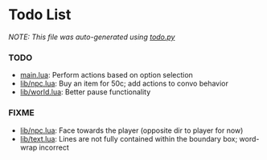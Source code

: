 # Todo List
_NOTE: This file was auto-generated using [todo.py](http://github.com/paulpls/todo)_



### TODO
* [main.lua](main.lua#L98): Perform actions based on option selection
* [lib/npc.lua](lib/npc.lua#L43): Buy an item for 50c; add actions to convo behavior
* [lib/world.lua](lib/world.lua#L136): Better pause functionality



### FIXME
* [lib/npc.lua](lib/npc.lua#L61): Face towards the player (opposite dir to player for now)
* [lib/text.lua](lib/text.lua#L87): Lines are not fully contained within the boundary box; word-wrap incorrect



